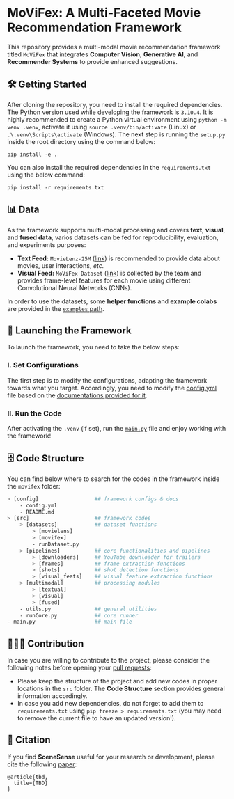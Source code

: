# MoViFex: A Multi-Faceted Movie Recommendation Framework

This repository provides a multi-modal movie recommendation framework titled `MoViFex` that integrates **Computer Vision**, **Generative AI**, and **Recommender Systems** to provide enhanced suggestions.

## 🛠️ Getting Started

After cloning the repository, you need to install the required dependencies. The Python version used while developing the framework is `3.10.4`. It is highly recommended to create a Python virtual environment using `python -m venv .venv`, activate it using `source .venv/bin/activate` (Linux) or `.\.venv\Scripts\activate` (Windows). The next step is running the `setup.py` inside the root directory using the command below:

```
pip install -e .
```

You can also install the required dependencies in the `requirements.txt` using the below command:

```
pip install -r requirements.txt
```

## 📊 Data

As the framework supports multi-modal processing and covers **text**, **visual**, and **fused data**, varios datasets can be fed for reproducibility, evaluation, and experiments purposes:

- **Text Feed:** `MovieLenz-25M` ([link](https://grouplens.org/datasets/movielens/25m/)) is recommended to provide data about movies, user interactions, _etc._
- **Visual Feed:** `MoViFex Dataset` ([link](https://huggingface.co/datasets/alitourani/MoViFex_Dataset)) is collected by the team and provides frame-level features for each movie using different Convolutional Neural Networks (CNNs).

In order to use the datasets, some **helper functions** and **example colabs** are provided in the [`examples` path](/examples/).

## 🚀 Launching the Framework

To launch the framework, you need to take the below steps:

### I. Set Configurations

The first step is to modify the configurations, adapting the framework towards what you target. Accordingly, you need to modify the [config.yml](/config/config.yml) file based on the [documentations provided for it](/config/README.md).

### II. Run the Code

After activating the `.venv` (if set), run the [`main.py`](/main.py) file and enjoy working with the framework!

## 🗄️ Code Structure

You can find below where to search for the codes in the framework inside the `movifex` folder:

```bash
> [config]                  ## framework configs & docs
    - config.yml
    - README.md
> [src]                     ## framework codes
    > [datasets]            ## dataset functions
        > [movielens]
        > [movifex]
        - runDataset.py
    > [pipelines]           ## core functionalities and pipelines
        > [downloaders]     ## YouTube downloader for trailers
        > [frames]          ## frame extraction functions
        > [shots]           ## shot detection functions
        > [visual_feats]    ## visual feature extraction functions
    > [multimodal]          ## processing modules
        > [textual]
        > [visual]
        > [fused]
    - utils.py              ## general utilities
    - runCore.py            ## core runner
- main.py                   ## main file
```

## 👨🏻‍💻 Contribution

In case you are willing to contribute to the project, please consider the following notes before opening your [pull requests](https://github.com/RecSys-lab/SceneSense/pulls):

- Please keep the structure of the project and add new codes in proper locations in the `src` folder. The **Code Structure** section provides general information accordingly.
- In case you add new dependencies, do not forget to add them to `requirements.txt` using `pip freeze > requirements.txt` (you may need to remove the current file to have an updated version!).

## 📝 Citation

If you find **SceneSense** useful for your research or development, please cite the following [paper](#):

```
@article{tbd,
  title={TBD}
}
```
